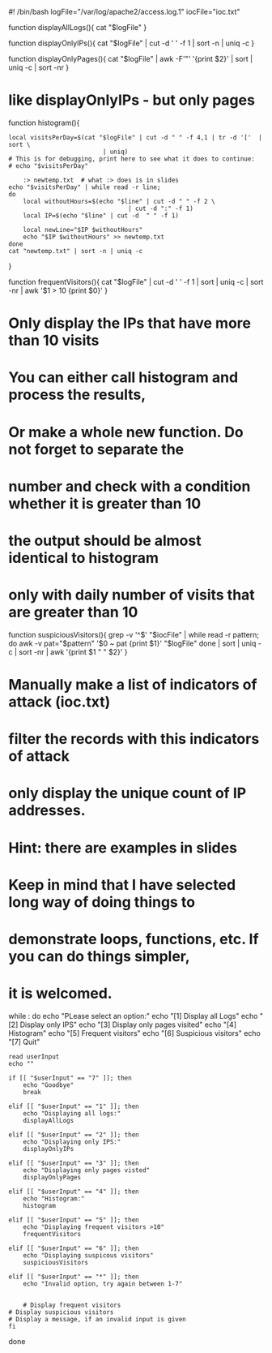 #! /bin/bash
logFile="/var/log/apache2/access.log.1"
iocFile="ioc.txt"

function displayAllLogs(){
	cat "$logFile"
}

function displayOnlyIPs(){
        cat "$logFile" | cut -d ' ' -f 1 | sort -n | uniq -c
}

function displayOnlyPages(){
	cat "$logFile" | awk -F'"' '{print $2}' | sort | uniq -c | sort -nr
}
# like displayOnlyIPs - but only pages

function histogram(){

	local visitsPerDay=$(cat "$logFile" | cut -d " " -f 4,1 | tr -d '['  | sort \
                              | uniq)
	# This is for debugging, print here to see what it does to continue:
	# echo "$visitsPerDay"

        :> newtemp.txt  # what :> does is in slides
	echo "$visitsPerDay" | while read -r line;
	do
		local withoutHours=$(echo "$line" | cut -d " " -f 2 \
                                     | cut -d ":" -f 1)
		local IP=$(echo "$line" | cut -d  " " -f 1)
          
		local newLine="$IP $withoutHours"
		echo "$IP $withoutHours" >> newtemp.txt
	done 
	cat "newtemp.txt" | sort -n | uniq -c
}

function frequentVisitors(){
	cat "$logFile" | cut -d ' ' -f 1 | sort | uniq -c | sort -nr | awk '$1 > 10 {print $0}'
}
 
# Only display the IPs that have more than 10 visits
# You can either call histogram and process the results,
# Or make a whole new function. Do not forget to separate the 
# number and check with a condition whether it is greater than 10
# the output should be almost identical to histogram
# only with daily number of visits that are greater than 10 

function suspiciousVisitors(){
	grep -v '^$' "$iocFile" | while read -r pattern; do
		awk -v pat="$pattern" '$0 ~ pat {print $1}' "$logFile"
	done | sort | uniq -c | sort -nr | awk '{print $1 " " $2}'
}
# Manually make a list of indicators of attack (ioc.txt)
# filter the records with this indicators of attack
# only display the unique count of IP addresses.  
# Hint: there are examples in slides

# Keep in mind that I have selected long way of doing things to 
# demonstrate loops, functions, etc. If you can do things simpler,
# it is welcomed.

while :
do
	echo "PLease select an option:"
	echo "[1] Display all Logs"
	echo "[2] Display only IPS"
	echo "[3] Display only pages visited"
	echo "[4] Histogram"
	echo "[5] Frequent visitors"
	echo "[6] Suspicious visitors"
	echo "[7] Quit"

	read userInput
	echo ""

	if [[ "$userInput" == "7" ]]; then
		echo "Goodbye"		
		break

	elif [[ "$userInput" == "1" ]]; then
		echo "Displaying all logs:"
		displayAllLogs

	elif [[ "$userInput" == "2" ]]; then
		echo "Displaying only IPS:"
		displayOnlyIPs

	elif [[ "$userInput" == "3" ]]; then
		echo "Displaying only pages visted"
		displayOnlyPages

	elif [[ "$userInput" == "4" ]]; then
		echo "Histogram:"
		histogram

	elif [[ "$userInput" == "5" ]]; then
		echo "Displaying frequent visitors >10"
		frequentVisitors

	elif [[ "$userInput" == "6" ]]; then
		echo "Displaying suspicous visitors"
		suspiciousVisitors

	elif [[ "$userInput" == "*" ]]; then
		echo "Invalid option, try again between 1-7"
	

        # Display frequent visitors
	# Display suspicious visitors
	# Display a message, if an invalid input is given
	fi
done
